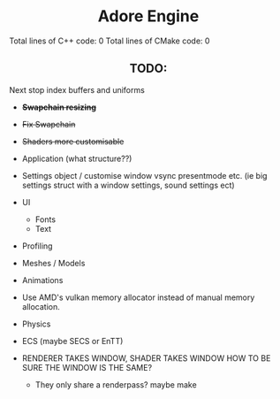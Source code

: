 # <center>Adore Engine</center>

Total lines of C++ code: 0
Total lines of CMake code: 0

## <center>TODO:</center>

Next stop index buffers and uniforms 

 - ~~__Swapchain resizing__~~
 - ~~Fix Swapchain~~
 - ~~Shaders more customisable~~
 - Application (what structure??)
 - Settings object / customise window vsync presentmode etc.
   (ie big settings struct with a window settings, sound settings ect)

 - UI
    - Fonts
    - Text

 - Profiling

 - Meshes / Models
 - Animations

 - Use AMD's vulkan memory allocator instead of manual memory allocation.

 - Physics
 - ECS (maybe SECS or EnTT)

 - RENDERER TAKES WINDOW, SHADER TAKES WINDOW HOW TO BE SURE THE WINDOW IS THE SAME?
   - They only share a renderpass? maybe make 
